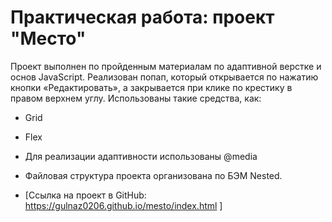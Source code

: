 # Практическая работа: проект "Место" 

Проект выполнен по пройденным материалам по адаптивной верстке и основ JavaScript.
Реализован попап, который открывается по нажатию кнопки «Редактировать», а закрывается при клике по крестику в правом верхнем углу.
Использованы такие средства, как:
* Grid
* Flex
* Для реализации адаптивности использованы @media
* Файловая структура проекта организована по БЭМ Nested.

* [Ссылка на проект в GitHub: https://gulnaz0206.github.io/mesto/index.html ]

